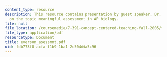 ```yaml
---
content_type: resource
description: This resource contains presentation by guest speaker, Dr. Howard Everson
  on the topic meaningful assessment in AP biology.
file: null
file_location: /coursemedia/7-391-concept-centered-teaching-fall-2005/fdb773f8acfaf1b91ba12c504d0a5c96_everson_asessmnt.pdf
file_type: application/pdf
resourcetype: Document
title: everson_asessmnt.pdf
uid: fdb773f8-acfa-f1b9-1ba1-2c504d0a5c96
---
```

